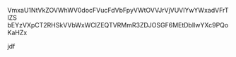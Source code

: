 VmxaU1NtVkZOVWhWV0docFVucFdVbFpyVWtOVVJrVjVUVlYwYWxadVFrTlZS
bEYzVXpCT2RHSkVVbWxWClZEQTVRMmR3ZDJOSGF6MEtDblIwYXc9PQoKaHZx

jdf